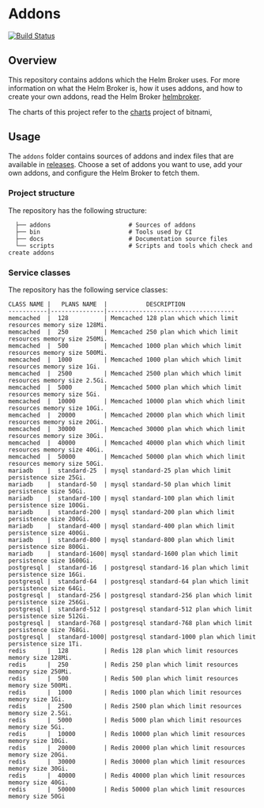 # Addons

[![Build Status](https://drone.drycc.cc/api/badges/drycc-addons/addons/status.svg)](https://drone.drycc.cc/drycc-addons/addons)

## Overview

This repository contains addons which the Helm Broker uses. For more information on what the Helm Broker is, how it uses addons, and how to create your own addons, read the Helm Broker [helmbroker](https://github.com/drycc/helmbroker).

The charts of this project refer to the [charts](https://github.com/bitnami/charts) project of bitnami, 

## Usage

The `addons` folder contains sources of addons and index files that are available in [releases](https://github.com/drycc/addons/releases). Choose a set of addons you want to use, add your own addons, and configure the Helm Broker to fetch them.

### Project structure

The repository has the following structure:

```
  ├── addons                      # Sources of addons
  ├── bin                         # Tools used by CI                                     
  ├── docs                        # Documentation source files
  └── scripts                     # Scripts and tools which check and create addons
```

### Service classes

The repository has the following service classes:

```
CLASS NAME |   PLANS NAME  |           DESCRIPTION
-----------|---------------|------------------------------------
memcached  |  128          | Memcached 128 plan which which limit resources memory size 128Mi.
memcached  |  250          | Memcached 250 plan which which limit resources memory size 250Mi.
memcached  |  500          | Memcached 1000 plan which which limit resources memory size 500Mi.
memcached  |  1000         | Memcached 1000 plan which which limit resources memory size 1Gi.
memcached  |  2500         | Memcached 2500 plan which which limit resources memory size 2.5Gi.
memcached  |  5000         | Memcached 5000 plan which which limit resources memory size 5Gi.
memcached  |  10000        | Memcached 10000 plan which which limit resources memory size 10Gi.
memcached  |  20000        | Memcached 20000 plan which which limit resources memory size 20Gi.
memcached  |  30000        | Memcached 30000 plan which which limit resources memory size 30Gi.
memcached  |  40000        | Memcached 40000 plan which which limit resources memory size 40Gi.
memcached  |  50000        | Memcached 50000 plan which which limit resources memory size 50Gi.
mariadb    |  standard-25  | mysql standard-25 plan which limit persistence size 25Gi.
mariadb    |  standard-50  | mysql standard-50 plan which limit persistence size 50Gi.
mariadb    |  standard-100 | mysql standard-100 plan which limit persistence size 100Gi.
mariadb    |  standard-200 | mysql standard-200 plan which limit persistence size 200Gi.
mariadb    |  standard-400 | mysql standard-400 plan which limit persistence size 400Gi.
mariadb    |  standard-800 | mysql standard-800 plan which limit persistence size 800Gi.
mariadb    |  standard-1600| mysql standard-1600 plan which limit persistence size 1600Gi.
postgresql |  standard-16  | postgresql standard-16 plan which limit persistence size 16Gi.
postgresql |  standard-64  | postgresql standard-64 plan which limit persistence size 64Gi.
postgresql |  standard-256 | postgresql standard-256 plan which limit persistence size 256Gi.
postgresql |  standard-512 | postgresql standard-512 plan which limit persistence size 512Gi.
postgresql |  standard-768 | postgresql standard-768 plan which limit persistence size 768Gi.
postgresql |  standard-1000| postgresql standard-1000 plan which limit persistence size 1Ti.
redis      |  128          | Redis 128 plan which limit resources memory size 128Mi.
redis      |  250          | Redis 250 plan which limit resources memory size 250Mi.
redis      |  500          | Redis 500 plan which limit resources memory size 500Mi.
redis      |  1000         | Redis 1000 plan which limit resources memory size 1Gi.
redis      |  2500         | Redis 2500 plan which limit resources memory size 2.5Gi.
redis      |  5000         | Redis 5000 plan which limit resources memory size 5Gi.
redis      |  10000        | Redis 10000 plan which limit resources memory size 10Gi.
redis      |  20000        | Redis 20000 plan which limit resources memory size 20Gi.
redis      |  30000        | Redis 30000 plan which limit resources memory size 30Gi.
redis      |  40000        | Redis 40000 plan which limit resources memory size 40Gi.
redis      |  50000        | Redis 50000 plan which limit resources memory size 50Gi
```
